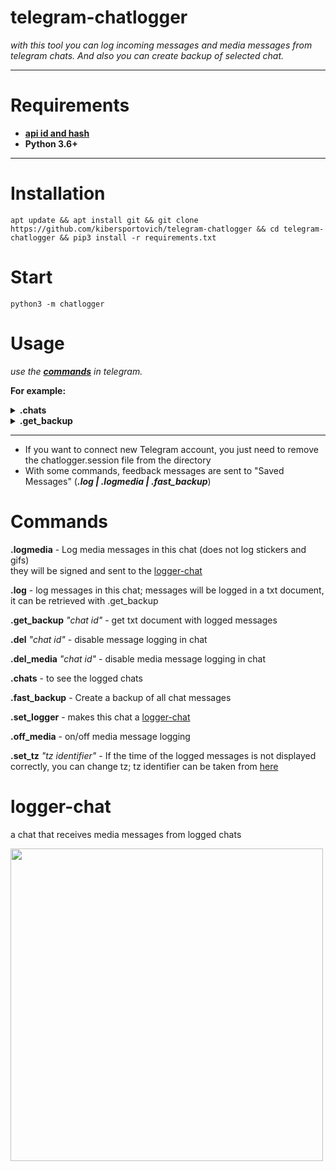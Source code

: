 # telegram-chatlogger

_with this tool you can log incoming messages and media messages from telegram chats. And also you can create backup of selected chat._
___

# Requirements
* **[api id and hash](https://core.telegram.org/api/obtaining_api_id#obtaining-api-id)**
* **Python 3.6+**
___
# Installation

`apt update && apt install git && git clone https://github.com/kibersportovich/telegram-chatlogger && cd telegram-chatlogger && pip3 install -r requirements.txt`

# Start

`python3 -m chatlogger`

# Usage

_use the **[commands](#commands)** in telegram._ 

**For example:**
<details>
  <summary><b>.chats</b></summary>
  <img src="https://user-images.githubusercontent.com/131992312/235720286-7b669f99-8677-44b4-9674-6435aedc1de9.gif">
 </details>

 <details>
  <summary><b>.get_backup</b></summary>
  <img src="https://user-images.githubusercontent.com/131992312/235721739-bcd2004c-7c97-41c2-a342-f3df998cc4f4.gif">
 </details>
 
 ___

* If you want to connect new Telegram account, you just need to remove the chatlogger.session file from the directory
* With some commands, feedback messages are sent to "Saved Messages" (_**.log | .logmedia | .fast_backup**_)

# Commands
**.logmedia** - Log media messages in this chat (does not log stickers and gifs) </br>they will be signed and sent to the [logger-chat](#logger-chat)

**.log** - log messages in this chat; messages will be logged in a txt document, it can be retrieved with .get_backup

**.get_backup** *"chat id"* - get txt document with logged messages

**.del** *"chat id"* - disable message logging in chat

**.del_media** *"chat id"* - disable media message logging in chat

**.chats** - to see the logged chats

**.fast_backup** - Create a backup of all chat messages

**.set_logger** - makes this chat a [logger-chat](#logger-chat)

**.off_media** - on/off media message logging

**.set_tz** *"tz identifier"* - If the time of the logged messages is not displayed correctly, you can change tz;
tz identifier can be taken from [here](https://en.wikipedia.org/wiki/List_of_tz_database_time_zones)

# logger-chat
a chat that receives media messages from logged chats
<p><img src="https://user-images.githubusercontent.com/131992312/235978342-e037c1f8-0189-4f26-85f8-637f935c0737.gif", width="500"></p>

